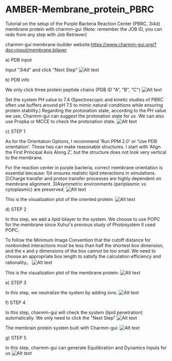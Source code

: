 # AMBER-Membrane_protein_PBRC
Tutorial on the setup of the Purple Bacteria Reaction Center (PBRC, 3i4d) membrane protein with charmm-gui
(Note: remember the JOB ID, you can redo from any step with Job Retriever)

charmm-gui membrane-builder website:https://www.charmm-gui.org/?doc=input/membrane.bilayer

a) PDB input

Input "3i4d" and click "Next Step"
![Alt text](/figures/001.png?raw=true "input")

b) PDB info

We only click three protein peptide chains (PDB ID "A", "B", "C") 
![Alt text](/figures/002.png?raw=true "three chains")

Set the system PH value to 7.4 (Spectroscopic and kinetic studies of PBRC often use buffers around pH 7.5 to mimic natural conditions while ensuring protein stability.)
Regarding the protonation state, according to the PH value we use, Charmm-gui can suggest the protonation state for us. We can also use Propka or MCCE to check the protonation state.
![Alt text](/figures/003.png?raw=true "PH and protonation")



c) STEP 1

As for the Orientation Options, I recommend 'Run PPM 2.0' or 'Use PDB orientation'. These two can make reasonable structures. I start with ‘Align the First Principal Axis Along Z’, but the structure does not look very vertical to the membrane.

For the reaction center in purple bacteria, correct membrane orientation is essential because: 1)it ensures realistic lipid interactions in simulations. 2)Charge transfer and proton transfer processes are highly dependent on membrane alignment. 3)Asymmetric environments (periplasmic vs cytoplasmic) are preserved.
![Alt text](/figures/004.png?raw=true "Orientation")

This is the visualization plot of the oriented protein:
![Alt text](/figures/v1.png?raw=true "oriented protein")

d) STEP 2

In this step, we add a lipid bilayer to the system. We choose to use POPC for the membrane since Xuhui's previous study of Photosystem II used POPC.

To follow the Minimum Image Convention that the cutoff distance for nonbonded interactions must be less than half the shortest box dimension, and the x and y dimensions of the box cannot be too small. We need to choose an appropriate box length to satisfy the calculation efficiency and rationality。
![Alt text](/figures/005.png?raw=true "membrane")

This is the visualization plot of the membrane protein:
![Alt text](/figures/v2.png?raw=true "oriented protein")


e) STEP 3

In this step, we neutralize the system by adding ions. 
![Alt text](/figures/006.png?raw=true "ions")

f) STEP 4

In this step, charmm-gui will check the system (lipid penetration) automatically. We only need to click the "Next Step"
![Alt text](/figures/007.png?raw=true "penetration")

The membrain protein system built with Charmm-gui:
![Alt text](/figures/v3.png?raw=true "membrane protein")

g) STEP 5

In this step, charmm-gui can generate Equilibration and Dynamics Inputs for us
![Alt text](/figures/008.png?raw=true "input")
